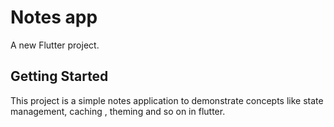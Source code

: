 # Notes app

A new Flutter project.

## Getting Started

This project is a simple notes application to demonstrate concepts like state management, caching , theming and so on in flutter.
